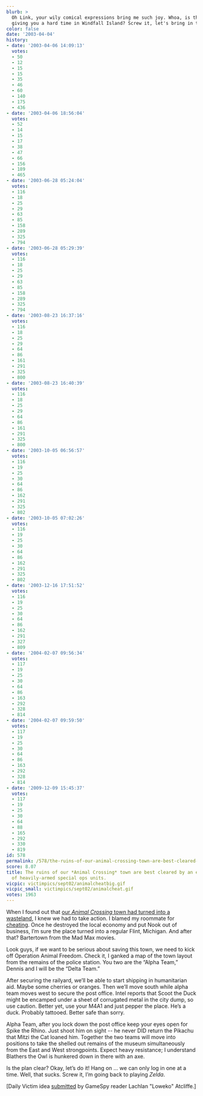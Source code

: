 ```yaml
---
blurb: >
  Oh Link, your wily comical expressions bring me such joy. Whoa, is that schoolteacher
  giving you a hard time in Windfall Island? Screw it, let's bring in the Apaches.
color: false
date: '2003-04-04'
history:
- date: '2003-04-06 14:09:13'
  votes:
  - 50
  - 12
  - 15
  - 15
  - 35
  - 46
  - 60
  - 140
  - 175
  - 436
- date: '2003-04-06 18:56:04'
  votes:
  - 52
  - 14
  - 15
  - 17
  - 38
  - 47
  - 66
  - 156
  - 189
  - 465
- date: '2003-06-28 05:24:04'
  votes:
  - 116
  - 18
  - 25
  - 29
  - 63
  - 85
  - 158
  - 289
  - 325
  - 794
- date: '2003-06-28 05:29:39'
  votes:
  - 116
  - 18
  - 25
  - 29
  - 63
  - 85
  - 158
  - 289
  - 325
  - 794
- date: '2003-08-23 16:37:16'
  votes:
  - 116
  - 18
  - 25
  - 29
  - 64
  - 86
  - 161
  - 291
  - 325
  - 800
- date: '2003-08-23 16:40:39'
  votes:
  - 116
  - 18
  - 25
  - 29
  - 64
  - 86
  - 161
  - 291
  - 325
  - 800
- date: '2003-10-05 06:56:57'
  votes:
  - 116
  - 19
  - 25
  - 30
  - 64
  - 86
  - 162
  - 291
  - 325
  - 802
- date: '2003-10-05 07:02:26'
  votes:
  - 116
  - 19
  - 25
  - 30
  - 64
  - 86
  - 162
  - 291
  - 325
  - 802
- date: '2003-12-16 17:51:52'
  votes:
  - 116
  - 19
  - 25
  - 30
  - 64
  - 86
  - 162
  - 291
  - 327
  - 809
- date: '2004-02-07 09:56:34'
  votes:
  - 117
  - 19
  - 25
  - 30
  - 64
  - 86
  - 163
  - 292
  - 328
  - 814
- date: '2004-02-07 09:59:50'
  votes:
  - 117
  - 19
  - 25
  - 30
  - 64
  - 86
  - 163
  - 292
  - 328
  - 814
- date: '2009-12-09 15:45:37'
  votes:
  - 117
  - 19
  - 25
  - 30
  - 64
  - 88
  - 165
  - 292
  - 330
  - 819
id: 578
permalink: /578/the-ruins-of-our-animal-crossing-town-are-best-cleared-by-an-elite-group-of-heavilyarmed-special-ops-units/
score: 8.07
title: The ruins of our *Animal Crossing* town are best cleared by an elite group
  of heavily-armed special ops units.
vicpic: victimpics/sept02/animalcheatbig.gif
vicpic_small: victimpics/sept02/animalcheat.gif
votes: 1963
---
```


When I found out that [our *Animal Crossing* town had turned into a
wasteland](%ARTICLE[577]%), I knew we had to take action. I blamed
my roommate for [cheating](%ARTICLE[477]%). Once he destroyed the
local economy and put Nook out of business, I’m sure the place turned
into a regular Flint, Michigan. And after that? Bartertown from the Mad
Max movies.

Look guys, if we want to be serious about saving this town, we need to
kick off Operation Animal Freedom. Check it, I ganked a map of the town
layout from the remains of the police station. You two are the “Alpha
Team,” Dennis and I will be the “Delta Team.”

After securing the railyard, we’ll be able to start shipping in
humanitarian aid. Maybe some cherries or oranges. Then we’ll move south
while alpha team moves west to secure the post office. Intel reports
that Scoot the Duck might be encamped under a sheet of corrugated metal
in the city dump, so use caution. Better yet, use your M4A1 and just
pepper the place. He’s a duck. Probably tattooed. Better safe than
sorry.

Alpha Team, after you lock down the post office keep your eyes open for
Spike the Rhino. Just shoot him on sight -- he never DID return the
Pikachu that Mitzi the Cat loaned him. Together the two teams will move
into positions to take the shelled out remains of the museum
simultaneously from the East and West strongpoints. Expect heavy
resistance; I understand Blathers the Owl is hunkered down in there with
an axe.

Is the plan clear? Okay, let’s do it! Hang on ... we can only log in one
at a time. Well, that sucks. Screw it, I’m going back to playing
*Zelda*.

\[Daily Victim idea
[submitted](http://web.archive.org/web/20030404000000/http://feedback.gamespy.com/)
by GameSpy reader Lachlan "Loweko" Atcliffe.\]
